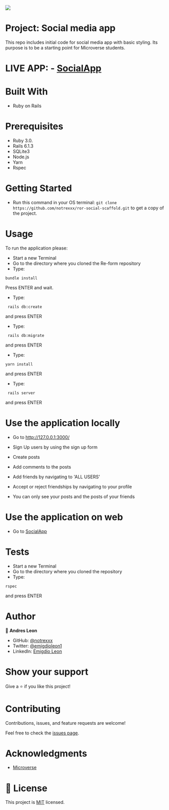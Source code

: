 
![](https://img.shields.io/badge/Microverse-blueviolet)


# Project: Social media app

This repo includes initial code for social media app with basic styling. Its purpose is to be a starting point for Microverse students.


# LIVE APP: - [SocialApp](https://shrouded-ravine-71018.herokuapp.com/)


# Built With

- Ruby on Rails

# Prerequisites

- Ruby 3.0.
- Rails 6.1.3
- SQLite3
- Node.js
- Yarn
- Rspec

# Getting Started

- Run this command in your OS terminal: `git clone https://github.com/notrexxx/ror-social-scaffold.git` to get a copy of the project. 

# Usage
To run the application please:

- Start a new Terminal 
- Go to the directory where you cloned the Re-form repository
- Type:
```
bundle install
```
Press ENTER and wait.

- Type:
```
 rails db:create
```
and press ENTER
- Type:
```
 rails db:migrate
```
and press ENTER
- Type:
```
yarn install
```
and press ENTER
- Type:
```
 rails server
```
and press ENTER

# Use the application locally

- Go to http://127.0.0.1:3000/

- Sign Up users by using the sign up form
- Create posts
- Add comments to the posts
- Add friends by navigating to 'ALL USERS'
- Accept or reject friendships by navigating to your profile
- You can only see your posts and the posts of your friends

# Use the application on web

- Go to [SocialApp](https://shrouded-ravine-71018.herokuapp.com/)

# Tests

- Start a new Terminal 
- Go to the directory where you cloned the repository
- Type:
```
rspec
```
and press ENTER

# Author

👤 **Andres Leon**

- GitHub: [@notrexxx](https://github.com/notrexxx)
- Twitter: [@emigdioleon1](https://twitter.com/emigdioleon1)
- LinkedIn: [Emigdio Leon](https://linkedin.com/emigdio-leon-689109195)

# Show your support

Give a ⭐️ if you like this project!

# Contributing

Contributions, issues, and feature requests are welcome!

Feel free to check the [issues page](https://github.com/notrexxx/ror-social-scaffold/issues).

# Acknowledgments

- [Microverse](https://microverse.org)

# 📝 License

This project is [MIT](./LICENSE) licensed.

